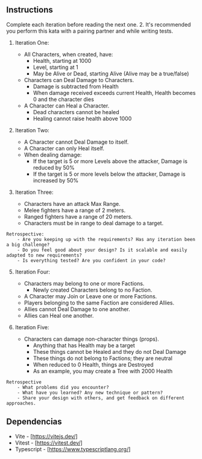 ## Instructions
Complete each iteration before reading the next one. 2. It's recommended you perform this kata with a pairing partner and while writing tests.

1. Iteration One:
    - All Characters, when created, have:
        * Health, starting at 1000 
        * Level, starting at 1 
        * May be Alive or Dead, starting Alive (Alive may be a true/false) 
    - Characters can Deal Damage to Characters.
        * Damage is subtracted from Health 
        * When damage received exceeds current Health, Health becomes 0 and the character dies
    - A Character can Heal a Character.
        * Dead characters cannot be healed
        * Healing cannot raise health above 1000

2. Iteration Two:
    - A Character cannot Deal Damage to itself.
    - A Character can only Heal itself. 
    - When dealing damage:
        * If the target is 5 or more Levels above the attacker, Damage is reduced by 50% 
        * If the target is 5 or more levels below the attacker, Damage is increased by 50%

3. Iteration Three:
    - Characters have an attack Max Range. 
    - Melee fighters have a range of 2 meters. 
    - Ranged fighters have a range of 20 meters. 
    - Characters must be in range to deal damage to a target.

```
Retrospective:
    - Are you keeping up with the requirements? Has any iteration been a big challenge?
    - Do you feel good about your design? Is it scalable and easily adapted to new requirements? 
    - Is everything tested? Are you confident in your code?
```

5. Iteration Four:
    - Characters may belong to one or more Factions.
        * Newly created Characters belong to no Faction. 
    - A Character may Join or Leave one or more Factions.
    - Players belonging to the same Faction are considered Allies.
    - Allies cannot Deal Damage to one another.
    - Allies can Heal one another.

6. Iteration Five:
    - Characters can damage non-character things (props).
        * Anything that has Health may be a target
        * These things cannot be Healed and they do not Deal Damage
        * These things do not belong to Factions; they are neutral
        * When reduced to 0 Health, things are Destroyed
        * As an example, you may create a Tree with 2000 Health

```
Retrospective 
    - What problems did you encounter? 
    - What have you learned? Any new technique or pattern? 
    - Share your design with others, and get feedback on different approaches.
```

## Dependencias

- Vite - [https://vitejs.dev/]
- Vitest - [https://vitest.dev/]
- Typescript - [https://www.typescriptlang.org/]